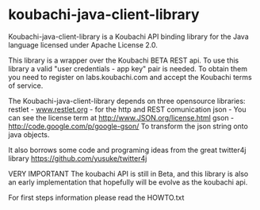 koubachi-java-client-library
============================

Koubachi-java-client-library is a Koubachi API binding library for the Java language licensed under Apache License 2.0.

This library is a wrapper over the Koubachi BETA REST api.
To use this library a valid "user credentials - app key" pair is needed. To obtain them you need to register on labs.koubachi.com and accept the Koubachi terms of service.

The Koubachi-java-client-library depends on three opensource libraries: 
restlet - www.restlet.org - for the http and REST comunication
json - You can see the license term at http://www.JSON.org/license.html
gson - http://code.google.com/p/google-gson/ To transform the json string onto java objects.

It also borrows some code and programing ideas from the great twitter4j library https://github.com/yusuke/twitter4j

VERY IMPORTANT
The koubachi API is still in Beta, and this library is also an early implementation that hopefully will be evolve as the koubachi api.

For first steps information please read the HOWTO.txt